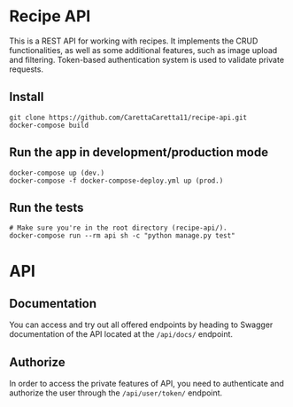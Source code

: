 # Recipe API

This is a REST API for working with recipes. It implements the CRUD functionalities, as well as some additional features, such as image upload and filtering. Token-based authentication system is used to validate private requests.

## Install
    git clone https://github.com/CarettaCaretta11/recipe-api.git
    docker-compose build

## Run the app in development/production mode

    docker-compose up (dev.)
    docker-compose -f docker-compose-deploy.yml up (prod.)

## Run the tests
    # Make sure you're in the root directory (recipe-api/).
    docker-compose run --rm api sh -c "python manage.py test"

#  API

## Documentation
You can access and try out all offered endpoints by heading to
Swagger documentation of the API located at the `/api/docs/` endpoint.

## Authorize
In order to access the private features of API, you need to authenticate
and authorize the user through the `/api/user/token/` endpoint.
